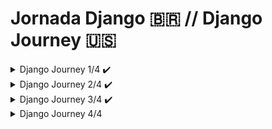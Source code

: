 # Jornada Django 🇧🇷 // Django Journey 🇺🇸

<details>
<summary> Django Journey 1/4 ✔️</summary>

## DJANGO: TEMPLATES E BOAS PRÁTICAS 🇧🇷 // DJANGO: TEMPLATES AND GOOD PRACTICES 🇺🇸 
![image](https://github.com/parisi18/all-django/assets/66031419/4de3ccb5-401c-4b75-97fa-b2aff2d66463)
![image](https://github.com/parisi18/all-django/assets/66031419/b6f4e669-d857-405b-85fe-7561a0ec7e19)
![image](https://github.com/parisi18/all-django/assets/66031419/d06ad606-a775-4446-9d69-1e4d16218fc0)
![image](https://github.com/parisi18/all-django/assets/66031419/8e6202d0-a8c4-4f94-9bba-d11ebe9bd705)

</details>

<details>
<summary> Django Journey 2/4 ✔️</summary>

## DJANGO: PERSISTÊNCIA DE DADOS E ADMIN 🇧🇷 // DJANGO: DATA PERSISTENCE AND ADMIN 🇺🇸 
![image](https://github.com/parisi18/all-django/assets/66031419/b8d0405c-f249-40a2-8806-a846755aa902)
![image](https://github.com/parisi18/all-django/assets/66031419/784d856c-6a10-43c7-b2f9-7bcb9bc6baaa)
![image](https://github.com/parisi18/all-django/assets/66031419/1bbc11f6-6970-49af-9967-16d3603557e8)
![image](https://github.com/parisi18/all-django/assets/66031419/2ff1d66f-a16e-45e9-b08c-9104d85592f4)

</details>

<details>
<summary> Django Journey 3/4 ✔️</summary>

## DJANGO: AUTENTICAÇÃO DE FORMULÁRIOS E ALERTA 🇧🇷 // DJANGO: FORMS AUTHENTICATION AND ALERTS 🇺🇸 
![image](https://github.com/parisi18/all-django/assets/66031419/22a30124-8acc-45d8-9fe0-51c0c4cc8b81)
![image](https://github.com/parisi18/all-django/assets/66031419/11245d9a-24b5-412c-92dc-f2ed4bc3477b)
![image](https://github.com/parisi18/all-django/assets/66031419/3cb2a9ab-06d9-40d8-b90f-6d243016b472)
![image](https://github.com/parisi18/all-django/assets/66031419/f0ef97a6-7289-4f1b-8e71-db6dca4b201a)




</details>

</details>

<details>
<summary> Django Journey 4/4 </summary>

## DJANGO: PT-BR 🇧🇷 // DJANGO: EN-US 🇺🇸 

</details>
